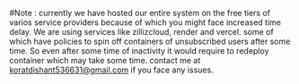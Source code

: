 #Note : 
currently we have hosted our entire system on the free tiers of varios service providers because of which you might face increased time delay.
We are using services like zillizcloud, render and vercel. some of which have policies to spin off containers of unsubscribed users after some time. So even after some time of inactivity it would require to redeploy container which may take some time. contact me at koratdishant536631@gmail.com if you face any issues.
